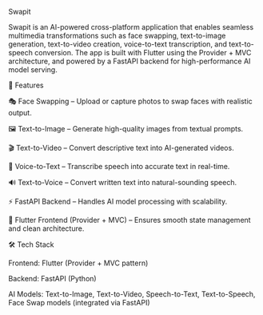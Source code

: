 Swapit

Swapit is an AI-powered cross-platform application that enables seamless multimedia transformations such as face swapping, text-to-image generation, text-to-video creation, voice-to-text transcription, and text-to-speech conversion. The app is built with Flutter using the Provider + MVC architecture, and powered by a FastAPI backend for high-performance AI model serving.

🚀 Features

🎭 Face Swapping – Upload or capture photos to swap faces with realistic output.

🖼️ Text-to-Image – Generate high-quality images from textual prompts.

🎬 Text-to-Video – Convert descriptive text into AI-generated videos.

🎤 Voice-to-Text – Transcribe speech into accurate text in real-time.

🔊 Text-to-Voice – Convert written text into natural-sounding speech.

⚡ FastAPI Backend – Handles AI model processing with scalability.

📱 Flutter Frontend (Provider + MVC) – Ensures smooth state management and clean architecture.

🛠️ Tech Stack

Frontend: Flutter (Provider + MVC pattern)

Backend: FastAPI (Python)

AI Models: Text-to-Image, Text-to-Video, Speech-to-Text, Text-to-Speech, Face Swap models (integrated via FastAPI)

